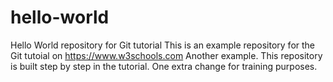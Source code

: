 # hello-world
Hello World repository for Git tutorial
This is an example repository for the Git tutoial on https://www.w3schools.com
Another example.
This repository is built step by step in the tutorial.
One extra change for training purposes.
